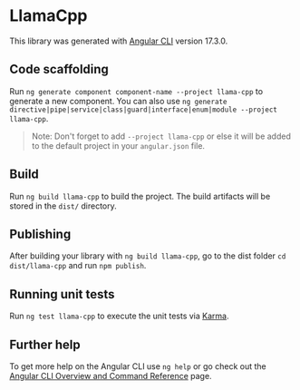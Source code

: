 # LlamaCpp

This library was generated with [Angular CLI](https://github.com/angular/angular-cli) version 17.3.0.

## Code scaffolding

Run `ng generate component component-name --project llama-cpp` to generate a new component. You can also use `ng generate directive|pipe|service|class|guard|interface|enum|module --project llama-cpp`.
> Note: Don't forget to add `--project llama-cpp` or else it will be added to the default project in your `angular.json` file. 

## Build

Run `ng build llama-cpp` to build the project. The build artifacts will be stored in the `dist/` directory.

## Publishing

After building your library with `ng build llama-cpp`, go to the dist folder `cd dist/llama-cpp` and run `npm publish`.

## Running unit tests

Run `ng test llama-cpp` to execute the unit tests via [Karma](https://karma-runner.github.io).

## Further help

To get more help on the Angular CLI use `ng help` or go check out the [Angular CLI Overview and Command Reference](https://angular.io/cli) page.
